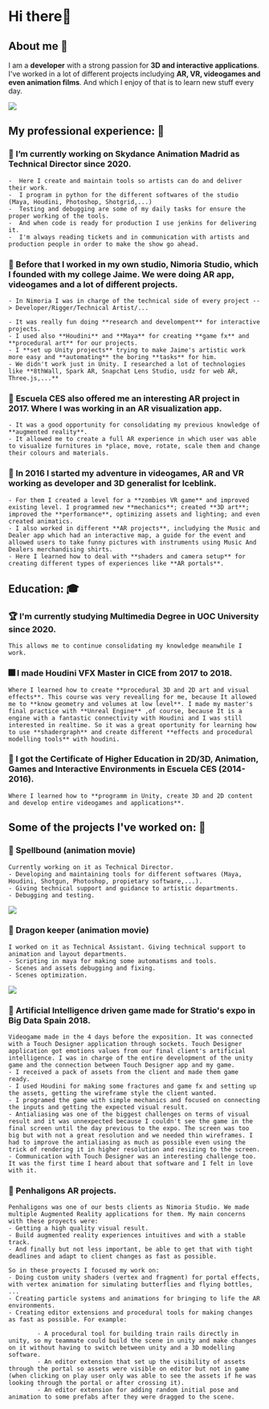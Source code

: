 # Hi there👋
## About me 👨
I am a **developer** with a strong passion for **3D and interactive applications**. I've worked in a lot of different projects includying **AR, VR, videogames and even animation films**. And which I enjoy of that is to learn new stuff every day.

<a href='https://www.linkedin.com/in/antonio-nieto-pastor-563390130'>
<img src='https://img.shields.io/badge/LinkedIn-blue?logo=linkedin&logoColor=white&style=for-the-badge'>
</a>

## My professional experience: 📎

### 🌠  I’m currently working on **Skydance Animation Madrid** as **Technical Director** since 2020.
    -  Here I create and maintain tools so artists can do and deliver their work.
    -  I program in python for the different softwares of the studio (Maya, Houdini, Photoshop, Shotgrid,...)
    -  Testing and debugging are some of my daily tasks for ensure the proper working of the tools.
    -  And when code is ready for production I use jenkins for delivering it.
    -  I'm always reading tickets and in communication with artists and production people in order to make the show go ahead.

### 🚀  Before that I worked in my own studio, **Nimoria Studio**, which I founded with my college Jaime. We were doing AR app, videogames and a lot of different projects.
    - In Nimoria I was in charge of the technical side of every project --> Developer/Rigger/Technical Artist/...
    
    - It was really fun doing **research and develompent** for interactive projects.
    - I used also **Houdini** and **Maya** for creating **game fx** and **procedural art** for our projects.
    - I **set up Unity projects** trying to make Jaime's artistic work more easy and **automating** the boring **tasks** for him.
    - We didn't work just in Unity. I researched a lot of technologies like **8thWall, Spark AR, Snapchat Lens Studio, usdz for web AR, Three.js,...**

### 🏢  **Escuela CES** also offered me an interesting AR project in 2017. Where I was working in an **AR visualization app**.
    - It was a good opportunity for consolidating my previous knowledge of **augmented reality**.
    - It allowed me to create a full AR experience in which user was able to visualize furnitures in *place, move, rotate, scale them and change their colours and materials.

### 🌅  In 2016 I started my adventure in **videogames, AR and VR** working as **developer and 3D generalist** for **Iceblink**.
    - For them I created a level for a **zombies VR game** and improved existing level. I programmed new **mechanics**; created **3D art**; improved the **performance**, optimizing assets and lighting; and even created animatics.
    - I also worked in different **AR projects**, includying the Music and Dealer app which had an interactive map, a guide for the event and allowed users to take funny pictures with instruments using Music And Dealers merchandising shirts.
    - Here I learned how to deal with **shaders and camera setup** for creating different types of experiences like **AR portals**.

## Education: 🎓
### 🏆  I'm currently studying **Multimedia Degree** in **UOC University** since 2020. 
    This allows me to continue consolidating my knowledge meanwhile I work.

### 🎆   I made **Houdini VFX Master** in **CICE** from 2017 to 2018. 
    Where I learned how to create **procedural 3D and 2D art and visual effects**. This course was very revealling for me, because It allowed me to **know geometry and volumes at low level**. I made my master's final practice with **Unreal Engine** ,of course, because It is a engine with a fantastic connectivity with Houdini and I was still interested in realtime. So it was a great oportunity for learning how to use **shadergraph** and create different **effects and procedural modelling tools** with houdini.

### 👾  I got the **Certificate of Higher Education in 2D/3D, Animation, Games and Interactive Environments** in **Escuela CES** (2014-2016). 
    Where I learned how to **programm in Unity, create 3D and 2D content and develop entire videogames and applications**.

## Some of the projects I've worked on: 🎢
### 🔮  Spellbound (animation movie) 
    Currently working on it as Technical Director.
    - Developing and maintaining tools for different softwares (Maya, Houdini, Shotgun, Photoshop, propietary software,...).
    - Giving technical support and guidance to artistic departments.
    - Debugging and testing.
    
<img src='https://pics.filmaffinity.com/spellbound-361383779-mmed.jpg'>

### 🐉  Dragon keeper (animation movie) 
    I worked on it as Technical Assistant. Giving technical support to animation and layout departments.
    - Scripting in maya for making some automatisms and tools.
    - Scenes and assets debugging and fixing.
    - Scenes optimization.
    
<img src='https://dragonkeepermovie.com/wp-content/uploads/2020/12/DK.Header-image-scaled.jpg'>

### 👾  Artificial Intelligence driven game made for Stratio's expo in Big Data Spain 2018. 
    Videogame made in the 4 days before the exposition. It was connected with a Touch Designer application through sockets. Touch Designer application got emotions values from our final client's artificial intelligence. I was in charge of the entire development of the unity game and the connection between Touch Designer app and my game. 
    - I received a pack of assets from the client and made them game ready.
    - I used Houdini for making some fractures and game fx and setting up the assets, getting the wireframe style the client wanted.
    - I programed the game with simple mechanics and focused on connecting the inputs and getting the expected visual result.
    - Antialiasing was one of the biggest challenges on terms of visual result and it was unnexpected because I couldn't see the game in the final screen until the day previous to the expo. The screen was too big but with not a great resolution and we needed thin wireframes. I had to improve the antialiasing as much as possible even using the trick of rendering it in higher resolution and resizing to the screen.
    - Communication with Touch Designer was an interesting challenge too. It was the first time I heard about that software and I felt in love with it.
    
### 👾  Penhaligons AR projects.
    Penhaligons was one of our bests clients as Nimoria Studio. We made multiple Augmented Reality applications for them. My main concerns with these proyects were:
    - Getting a high quality visual result.
    - Build augmented reality experiences intuitives and with a stable track.
    - And finally but not less important, be able to get that with tight deadlines and adapt to client changes as fast as possible.
    
    So in these proyects I focused my work on:
    - Doing custom unity shaders (vertex and fragment) for portal effects, with vertex animation for simulating butterflies and flying bottles, ...
    - Creating particle systems and animations for bringing to life the AR environments.
    - Creating editor extensions and procedural tools for making changes as fast as possible. For example: 
    
            - A procedural tool for building train rails directly in unity, so my teammate could build the scene in unity and make changes on it without having to switch between unity and a 3D modelling software.
            - An editor extension that set up the visibility of assets through the portal so assets were visible on editor but not in game (when clicking on play user only was able to see the assets if he was looking through the portal or after crossing it).
            - An editor extension for adding random initial pose and animation to some prefabs after they were dragged to the scene.
    
